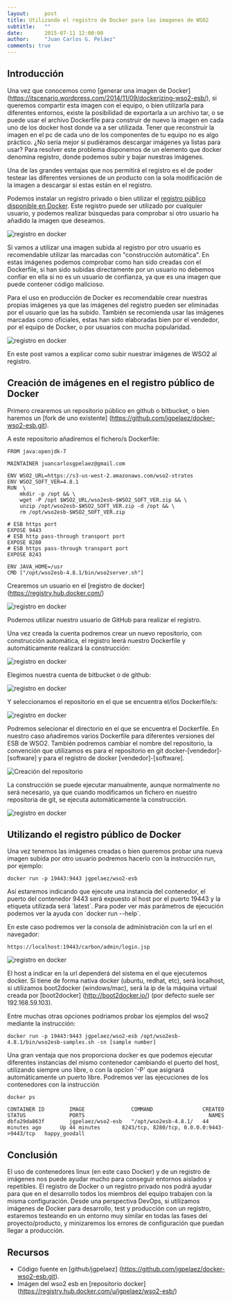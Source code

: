 ```yaml
---
layout:     post
title: Utilizando el registro de Docker para las imagenes de WSO2
subtitle:   ""
date:       2015-07-11 12:00:00
author:     "Juan Carlos G. Peláez"
comments: true
---
```


## Introducción

Una vez que conocemos como [generar una imagen de Docker] (https://itscenario.wordpress.com/2014/11/09/dockerizing-wso2-esb/), si queremos compartir esta imagen con el equipo, o bien utilizarla para diferentes entornos, existe la posibilidad de exportarla a un archivo tar, o se puede usar el archivo Dockerfile para construir de nuevo la imagen en cada uno de los docker host donde va a ser utilizada. 
Tener que reconstruir la imagen en el pc de cada uno de los componentes de tu equipo no es algo práctico. ¿No sería mejor si pudiéramos descargar imágenes ya listas para usar? Para resolver este problema disponemos de un elemento que docker denomina registro, donde podemos subir y bajar nuestras imágenes.

Una de las grandes ventajas que nos permitirá el registro es el de poder testear las diferentes versiones de un producto con la sola modificación de la imagen a descargar si estas están en el registro.

Podemos instalar un registro privado o bien utilizar el [registro público disponible en Docker](https://registry.hub.docker.com/). Este registro puede ser utilizado por cualquier usuario, y podemos realizar búsquedas para comprobar si otro usuario ha añadido la imagen que deseamos.

![registro en docker](/media/2015-07-11-wso2-in-docker-registry/search-docker-registry.png)

Si vamos a utilizar una imagen subida al registro por otro usuario es recomendable utilizar las marcadas con "construcción automática". En estas imágenes podemos comprobar como han sido creadas con el Dockerfile, si han sido subidas directamente por un usuario no debemos confiar en ella si no es un usuario de confianza, ya que es una imagen que puede contener código malicioso.

Para el uso en producción de Docker es recomendable crear nuestras propias imágenes ya que las imágenes del registro pueden ser eliminadas por el usuario que las ha subido. También se recomienda usar las imágenes marcadas como oficiales, estas han sido elaboradas bien por el vendedor, por el equipo de Docker, o por usuarios con mucha popularidad.

![registro en docker](/media/2015-07-11-wso2-in-docker-registry/docker-official-repo.png)

En este post vamos a explicar como subir nuestrar imágenes de WSO2 al registro.

## Creación de imágenes en el registro público de Docker

Primero crearemos un repositorio público en github o bitbucket, o bien haremos un [fork de uno existente] (https://github.com/jgpelaez/docker-wso2-esb.git).

A este repositorio añadiremos el fichero/s Dockerfile:

```docker
FROM java:openjdk-7

MAINTAINER juancarlosgpelaez@gmail.com

ENV WSO2_URL=https://s3-us-west-2.amazonaws.com/wso2-stratos
ENV WSO2_SOFT_VER=4.8.1
RUN  \
	mkdir -p /opt && \
	wget -P /opt $WSO2_URL/wso2esb-$WSO2_SOFT_VER.zip && \
    unzip /opt/wso2esb-$WSO2_SOFT_VER.zip -d /opt && \
    rm /opt/wso2esb-$WSO2_SOFT_VER.zip

# ESB https port
EXPOSE 9443
# ESB http pass-through transport port
EXPOSE 8280
# ESB https pass-through transport port
EXPOSE 8243

ENV JAVA_HOME=/usr
CMD ["/opt/wso2esb-4.8.1/bin/wso2server.sh"]
```

Crearemos un usuario en el [registro de docker] (https://registry.hub.docker.com/)

![registro en docker](/media/2015-07-11-wso2-in-docker-registry/docker-registry-signup.png)


Podemos utilizar nuestro usuario de GitHub para realizar el registro.

Una vez creada la cuenta podremos crear un nuevo repositorio, con construcción automática, el registro leerá nuestro Dockerfile y automáticamente realizará la construcción:

![registro en docker](/media/2015-07-11-wso2-in-docker-registry/docker-registry-repositories.png)

Elegimos nuestra cuenta de bitbucket o de github:

![registro en docker](/media/2015-07-11-wso2-in-docker-registry/docker-registry-git-source.png)

Y seleccionamos el repositorio en el que se encuentra el/los Dockerfile/s:

![registro en docker](/media/2015-07-11-wso2-in-docker-registry/docker-registry-git-source-repository.png)

Podremos selecionar el directorio en el que se encuentra el Dockerfile. En nuestro caso añadiremos varios Dockerfile para diferentes versiones del ESB de WSO2. 
También podremos cambiar el nombre del repositorio, la convención que utilizamos es para el repositorio en git docker-[vendedor]-[software] y para el registro de docker [vendedor]-[software].

![Creación del repositorio](/media/2015-07-11-wso2-in-docker-registry/docker-registry-repository-creation.png)

La construcción se puede ejecutar manualmente, aunque normalmente no será necesario, ya que cuando modificamos un fichero en nuestro repositoria de git, se ejecuta automáticamente la construcción.

![registro en docker](/media/2015-07-11-wso2-in-docker-registry/docker-registry-repository-build-details.png)

## Utilizando el registro público de Docker

Una vez tenemos las imágenes creadas o bien queremos probar una nueva imagen subida por otro usuario podremos hacerlo con la instrucción run, por ejemplo:

```
docker run -p 19443:9443 jgpelaez/wso2-esb
```

Así estaremos indicando que ejecute una instancia del contenedor, el puerto del contenedor 9443 será expuesto al host por el puerto 19443 y la etiqueta utilizada será ´latest´. Para poder ver más parámetros de ejecución podemos ver la ayuda con ´docker run --help´.

En este caso podremos ver la consola de administración con la url en el navegador:

```
https://localhost:19443/carbon/admin/login.jsp
```

![registro en docker](/media/2015-07-11-wso2-in-docker-registry/docker-wso2-esb-admin.png)

El host a indicar en la url dependerá del sistema en el que ejecutemos docker. Si tiene de forma nativa docker (ubuntu, redhat, etc), será localhost, si utilizamos boot2docker (windows/mac), será la ip de la máquina virtual creada por [boot2docker] (http://boot2docker.io/) (por defecto suele ser 192.168.59.103).

Entre muchas otras opciones podriamos probar los ejemplos del wso2 mediante la instrucción:

```
docker run -p 19443:9443 jgpelaez/wso2-esb /opt/wso2esb-4.8.1/bin/wso2esb-samples.sh -sn [sample number]
```

Una gran ventaja que nos proporciona docker es que podemos ejecutar diferentes instancias del mismo contenedor cambiando el puerto del host, utilizando siempre uno libre, o con la opcion '-P' que asignará automáticamente un puerto libre. Podremos ver las ejecuciones de los contenedores con la instrucción 

```
docker ps
```

```
CONTAINER ID        IMAGE               COMMAND                CREATED             STATUS              PORTS                                        NAMES
dbfa29da863f        jgpelaez/wso2-esb   "/opt/wso2esb-4.8.1/   44 minutes ago      Up 44 minutes       8243/tcp, 8280/tcp, 0.0.0.0:9443->9443/tcp   happy_goodall      
```	

## Conclusión

El uso de contenedores linux (en este caso Docker) y de un registro de imágenes nos puede ayudar mucho para conseguir entornos aislados y repetibles. 
El registro de Docker o un registro privado nos podrá ayudar para que en el desarrollo todos los miembros del equipo trabajen con la misma configuración.
Desde una perspectiva DevOps, si utilizamos imágenes de Docker para desarrollo, test y producción con un registro, estaremos testeando en un entorno muy similar en todas las fases del proyecto/producto, y minizaremos los errores de configuración que puedan llegar a producción.


## Recursos

- Código fuente en [github/jgpelaez] (https://github.com/jgpelaez/docker-wso2-esb.git).
-  Imágen del wso2 esb en [repositorio docker] (https://registry.hub.docker.com/u/jgpelaez/wso2-esb/) 
